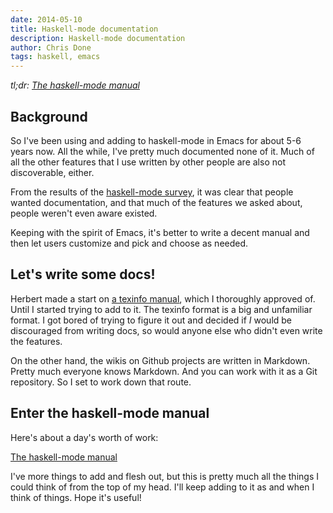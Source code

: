 ```yaml
---
date: 2014-05-10
title: Haskell-mode documentation
description: Haskell-mode documentation
author: Chris Done
tags: haskell, emacs
---
```


*tl;dr: [The haskell-mode manual](https://github.com/haskell/haskell-mode/wiki)*

## Background

So I've been using and adding to haskell-mode in Emacs for about 5-6
years now. All the while, I've pretty much documented none of it. Much
of all the other features that I use written by other people are also
not discoverable, either.

From the results of the
[haskell-mode survey](https://docs.google.com/forms/d/1FzWbzGm6odYWxJZcU3GFHlS3lVFTBOI1-M1c87CjOFg/viewanalytics),
it was clear that people wanted documentation, and that much of the
features we asked about, people weren't even aware existed.

Keeping with the spirit of Emacs, it's better to write a decent manual
and then let users customize and pick and choose as needed.

## Let's write some docs!

Herbert made a start on
[a texinfo manual](https://github.com/haskell/haskell-mode/blob/master/haskell-mode.texi),
which I thoroughly approved of. Until I started trying to add to
it. The texinfo format is a big and unfamiliar format. I got bored of
trying to figure it out and decided if *I* would be discouraged from
writing docs, so would anyone else who didn't even write the features.

On the other hand, the wikis on Github projects are written in
Markdown. Pretty much everyone knows Markdown. And you can work with
it as a Git repository. So I set to work down that route.

## Enter the haskell-mode manual

Here's about a day's worth of work:

[The haskell-mode manual](https://github.com/haskell/haskell-mode/wiki)

I've more things to add and flesh out, but this is pretty much all the
things I could think of from the top of my head. I'll keep adding to
it as and when I think of things. Hope it's useful!
